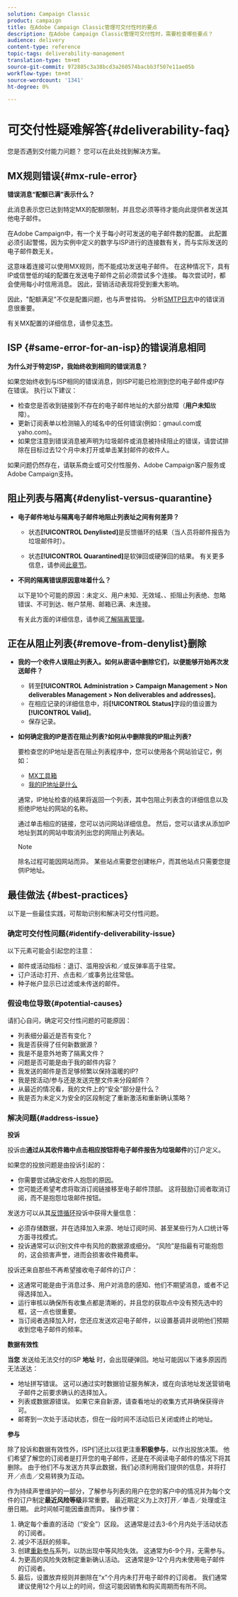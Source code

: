 ```yaml
---
solution: Campaign Classic
product: campaign
title: 在Adobe Campaign Classic管理可交付性时的要点
description: 在Adobe Campaign Classic管理可交付性时，需要检查哪些要点？
audience: delivery
content-type: reference
topic-tags: deliverability-management
translation-type: tm+mt
source-git-commit: 972885c3a38bcd3a260574bacbb3f507e11ae05b
workflow-type: tm+mt
source-wordcount: '1341'
ht-degree: 0%

---
```



# 可交付性疑难解答{#deliverability-faq}

您是否遇到交付能力问题？ 您可以在此处找到解决方案。

## MX规则错误{#mx-rule-error}

**错误消息“配额已满”表示什么？**

此消息表示您已达到特定MX的配额限制，并且您必须等待才能向此提供者发送其他电子邮件。

在Adobe Campaign中，有一个关于每小时可发送的电子邮件数的配置。 此配置必须引起警惕，因为实例中定义的数字与ISP进行的连接数有关，而与实际发送的电子邮件数无关。

这意味着连接可以使用MX规则，而不能成功发送电子邮件。 在这种情况下，具有IP或信誉低的域的配置在发送电子邮件之前必须尝试多个连接。 每次尝试时，都会使用每小时信用消息。 因此，营销活动表现将受到重大影响。

因此，&quot;配额满足&quot;不仅是配置问题，也与声誉挂钩。 分析[SMTP日志](../../production/using/monitoring-processes.md#smtp-errors-per-domain)中的错误消息很重要。

有关MX配置的详细信息，请参见[本节](../../installation/using/email-deliverability.md#mx-configuration)。

## ISP {#same-error-for-an-isp}的错误消息相同

**为什么对于特定ISP，我始终收到相同的错误消息？**

如果您始终收到与ISP相同的错误消息，则ISP可能已检测到您的电子邮件或IP存在错误。 执行以下建议：
* 检查您是否收到链接到不存在的电子邮件地址的大部分故障（**用户未知**&#x200B;故障）。
* 更新订阅表单以检测输入的域名中的任何错误(例如：gmaul.com或yaho.com)。
* 如果您注意到错误消息被声明为垃圾邮件或消息被持续阻止的错误，请尝试排除在目标过去12个月中未打开或单击某封邮件的收件人。

如果问题仍然存在，请联系商业或可交付性服务、Adobe Campaign客户服务或Adobe Campaign支持。

## 阻止列表与隔离{#denylist-versus-quarantine}

* **电子邮件地址与隔离电子邮件地阻止列表址之间有何差异？**

   * 状态&#x200B;**[!UICONTROL Denylisted]**&#x200B;是反馈循环的结果（当人员将邮件报告为垃圾邮件时）。

   * 状态&#x200B;**[!UICONTROL Quarantined]**&#x200B;是软弹回或硬弹回的结果。
   有关更多信息，请参阅[此章节](../../delivery/using/understanding-quarantine-management.md#quarantine-vs-denylist)。

* **不同的隔离错误原因意味着什么？**

   以下是10个可能的原因：未定义、用户未知、无效域、、拒阻止列表绝、忽略错误、不可到达、帐户禁用、邮箱已满、未连接。

   有关此方面的详细信息，请参阅[了解隔离管理](../../delivery/using/understanding-quarantine-management.md)。

## 正在从阻止列表{#remove-from-denylist}删除

* **我的一个收件人误阻止列表入。如何从密语中删除它们，以便能够开始再次发送邮件？**

   * 转至&#x200B;**[!UICONTROL Administration > Campaign Management > Non deliverables Management > Non deliverables and addresses]**。
   * 在相应记录的详细信息中，将&#x200B;**[!UICONTROL Status]**&#x200B;字段的值设置为&#x200B;**[!UICONTROL Valid]**。
   * 保存记录。

* **如何确定我的IP是否在阻止列表?如何从中删除我的IP阻止列表?**

   要检查您的IP地址是否在阻止列表程序中，您可以使用各个网站验证它，例如：
   * [MX工具箱](https://mxtoolbox.com/)
   * [我的IP地址是什么](https://whatismyipaddress.com)

   通常，IP地址检查的结果将返回一个列表，其中包阻止列表含的详细信息以及拒绝IP地址的网站的名称。

   通过单击相应的链接，您可以访问网站详细信息。 然后，您可以请求从添加IP地址到其的网站中取消列出您的网阻止列表站。

   >[!NOTE]
   >
   >除名过程可能因网站而异。 某些站点需要您创建帐户，而其他站点只需要您提供IP地址。

## 最佳做法 {#best-practices}

以下是一些最佳实践，可帮助识别和解决可交付性问题。

### 确定可交付性问题{#identify-deliverability-issue}

以下元素可能会引起您的注意：

* 邮件或活动指标：退订、滥用投诉和／或反弹率高于往常。
* 订户活动:打开、点击和／或事务比往常低。
* 种子帐户显示已过滤或未传送的邮件。

### 假设电位导致{#potential-causes}

请扪心自问，确定可交付性问题的可能原因：

* 列表细分最近是否有变化？
* 我是否获得了任何新数据源？
* 我是不是意外地寄了隔离文件？
* 问题是否可能是由于我的邮件内容？
* 我发送的邮件是否足够频繁以保持温暖的IP?
* 我是按活动/参与还是发送完整文件来分段邮件？
* 从最近的情况看，我的文件上的“安全”部分是什么？
* 我是否为未定义为安全的区段制定了重新激活和重新确认策略？

### 解决问题{#address-issue}

**投诉**

投诉由&#x200B;**通过从其收件箱中点击相应按钮将电子邮件报告为垃圾邮件**&#x200B;的订户定义。

如果您的投放问题是由投诉引起的：
* 你需要尝试确定收件人抱怨的原因。
* 您可能还希望考虑将取消订阅链接移至电子邮件顶部。 这将鼓励订阅者取消订阅，而不是抱怨垃圾邮件按钮。

发送方可以从其[反馈循环](../../delivery/using/technical-recommendations.md#feedback-loop)投诉中获得大量信息：
* 必须存储数据，并在选择加入来源、地址订阅时间、甚至某些行为人口统计等方面寻找模式。
* 投诉通常可以识别文件中有风险的数据源或细分。 “风险”是指最有可能抱怨的，这会损害声誉，进而会损害收件箱费率。

投诉还来自那些不再希望接收电子邮件的订户：
* 这通常可能是由于消息过多、用户对消息的感知、他们不期望消息，或者不记得选择加入。
* 运行审核以确保所有收集点都是清晰的，并且您的获取点中没有预先选中的框，这一点也很重要。
* 当订阅者选择加入时，您还应发送欢迎电子邮件，以设置基调并说明他们预期收到您电子邮件的频率。

**数据有效性**

**当您** 发送给无法交付的ISP **地址** 时，会出现硬弹回。地址可能因以下诸多原因而无法送达：
* 地址拼写错误。 这可以通过实时数据验证服务解决，或在向该地址发送营销电子邮件之前要求确认的选择加入。
* 列表或数据源错误。 如果它来自新源，请查看地址的收集方式并确保获得许可。
* 邮寄到一次处于活动状态，但在一段时间不活动后已关闭或终止的地址。

**参与**

除了投诉和数据有效性外，ISP们还比以往更注重&#x200B;**积极参与**，以作出投放决策。 他们希望了解您的订阅者是打开您的电子邮件，还是在不阅读电子邮件的情况下将其删除。 由于他们不与发送方共享此数据，我们必须利用我们提供的信息，并将打开／点击／交易转换为互动。

作为持续声誉维护的一部分，了解参与列表的用户在您的客户中的情况并为每个文件的订户制定&#x200B;**最近风险等级**&#x200B;非常重要。 最近期定义为上次打开／单击／处理或注册日期。 此时间帧可能因垂直而异。 操作步骤：

1. 确定每个垂直的活动（“安全”）区段。 这通常是过去3-6个月内处于活动状态的订阅者。
1. 减少不活跃的频率。
1. 创建[重新参与](../../delivery/using/re-engagement-best-practices.md)系列，以防出现中等风险失效。 这通常为6-9个月，无需参与。
1. 为更高的风险失效制定重新确认活动。 这通常是9-12个月内未使用电子邮件的订阅者。
1. 最后，设置放弃规则并删除在“x”个月内未打开电子邮件的订阅者。 我们通常建议使用12个月以上的时间，但这可能因销售和购买周期而有所不同。
